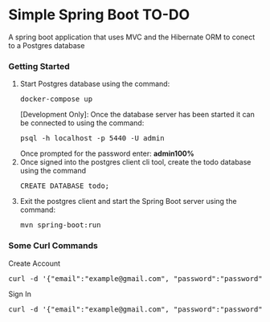 <h1>Simple Spring Boot TO-DO</h1>

<span>A spring boot application that uses MVC and the Hibernate ORM to conect to a Postgres database</span>

<h3>Getting Started</h3>
<ol>
    <li>
        Start Postgres database using the command:
        <pre>docker-compose up</pre>
        <span>[Development Only]: Once the database server has been started it can be connected to using the command:</span>
        <pre>psql -h localhost -p 5440 -U admin</pre>
        Once prompted for the password enter: <b>admin100%</b>
    </li>
    <li>
        Once signed into the postgres client cli tool, create the todo database using the command
        <pre>CREATE DATABASE todo;</pre>
    </li>
    <li>
        Exit the postgres client and start the Spring Boot server using the command:
        <pre>mvn spring-boot:run</pre>
    </li>
</ol>


<h3>Some Curl Commands</h3>
<span>Create Account</span>
<pre>curl -d '{"email":"example@gmail.com", "password":"password"}' -H "Content-Type: application/json" -X POST http://localhost:8080/api/v1/auth/register</pre>
<span>Sign In</span>
<pre>curl -d '{"email":"example@gmail.com", "password":"password"}' -H "Content-Type: application/json" -X POST http://localhost:8080/api/v1/auth/login</pre>
